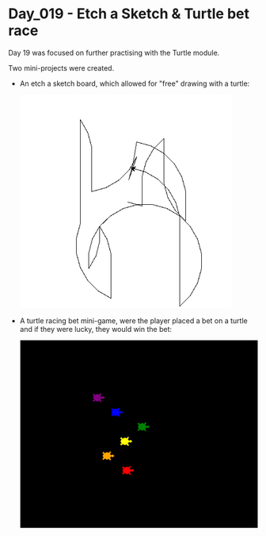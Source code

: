 # Day_019 - Etch a Sketch & Turtle bet race

Day 19 was focused on further practising with the Turtle module.

Two mini-projects were created.

- An etch a sketch board, which allowed for "free" drawing with a turtle:

    ![Preview](./assets/etch_a_sketch.png)

- A turtle racing bet mini-game, were the player placed a bet on a turtle and if they were lucky, they would win the bet:

    ![Preview](./assets/turtle_bet_race.png)
